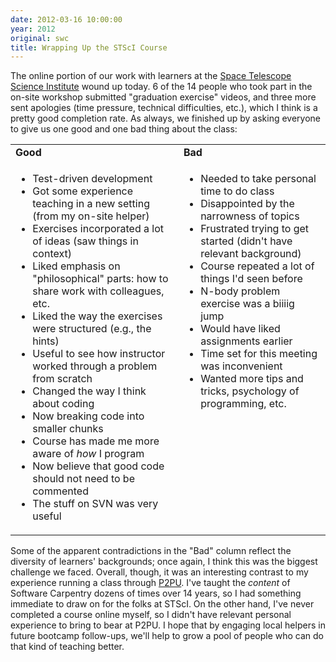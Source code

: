 ```yaml
---
date: 2012-03-16 10:00:00
year: 2012
original: swc
title: Wrapping Up the STScI Course
---
```

<p>The online portion of our work with learners at the <a href="http://www.stsci.edu">Space Telescope Science Institute</a> wound up today. 6 of the 14 people who took part in the on-site workshop submitted "graduation exercise" videos, and three more sent apologies (time pressure, technical difficulties, etc.), which I think is a pretty good completion rate. As always, we finished up by asking everyone to give us one good and one bad thing about the class:</p>
<table class="centered">
<tbody>
<tr>
<td><strong>Good</strong></td>
<td><strong>Bad</strong></td>
</tr>
<tr>
<td valign="top">
<ul>
<li>Test-driven development</li>
<li>Got some experience teaching in a new setting (from my on-site helper)</li>
<li>Exercises incorporated a lot of ideas (saw things in context)</li>
<li>Liked emphasis on "philosophical" parts: how to share work with colleagues, etc.</li>
<li>Liked the way the exercises were structured (e.g., the hints)</li>
<li>Useful to see how instructor worked through a problem from scratch</li>
<li>Changed the way I think about coding</li>
<li>Now breaking code into smaller chunks</li>
<li>Course has made me more aware of <em>how</em> I program</li>
<li>Now believe that good code should not need to be commented</li>
<li>The stuff on SVN was very useful</li>
</ul>
</td>
<td valign="top">
<ul>
<li>Needed to take personal time to do class</li>
<li>Disappointed by the narrowness of topics</li>
<li>Frustrated trying to get started (didn't have relevant background)</li>
<li>Course repeated a lot of things I'd seen before</li>
<li>N-body problem exercise was a biiiig jump</li>
<li>Would have liked assignments earlier</li>
<li>Time set for this meeting was inconvenient</li>
<li>Wanted more tips and tricks, psychology of programming, etc.</li>
</ul>
</td>
</tr>
</tbody>
</table>
<p>Some of the apparent contradictions in the "Bad" column reflect the diversity of learners' backgrounds; once again, I think this was the biggest challenge we faced. Overall, though, it was an interesting contrast to my experience running a class through <a href="http://p2pu.org">P2PU</a>. I've taught the <em>content</em> of Software Carpentry dozens of times over 14 years, so I had something immediate to draw on for the folks at STScI. On the other hand, I've never completed a course online myself, so I didn't have relevant personal experience to bring to bear at P2PU. I hope that by engaging local helpers in future bootcamp follow-ups, we'll help to grow a pool of people who can do that kind of teaching better.</p>
